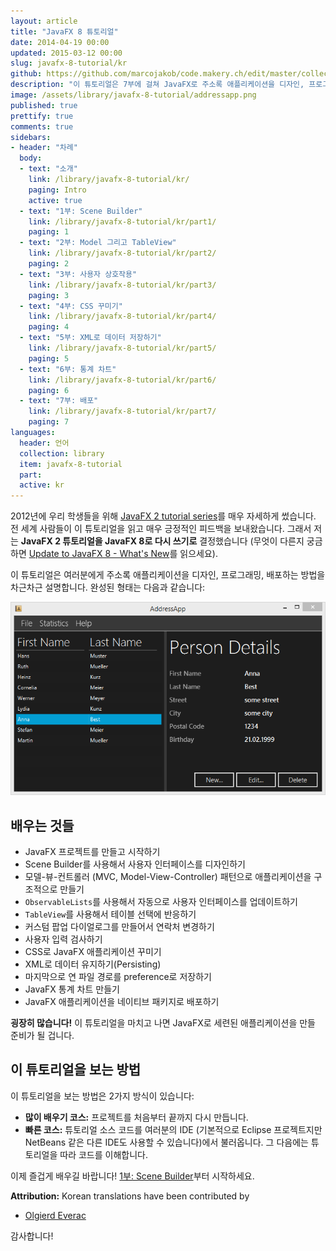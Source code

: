 ```yaml
---
layout: article
title: "JavaFX 8 튜토리얼"
date: 2014-04-19 00:00
updated: 2015-03-12 00:00
slug: javafx-8-tutorial/kr
github: https://github.com/marcojakob/code.makery.ch/edit/master/collections/library/javafx-8-tutorial-kr.md
description: "이 튜토리얼은 7부에 걸쳐 JavaFX로 주소록 애플리케이션을 디자인, 프로그래밍, 배포하는 방법을 차근차근 설명합니다."
image: /assets/library/javafx-8-tutorial/addressapp.png
published: true
prettify: true
comments: true
sidebars:
- header: "차례"
  body:
  - text: "소개"
    link: /library/javafx-8-tutorial/kr/
    paging: Intro
    active: true
  - text: "1부: Scene Builder"
    link: /library/javafx-8-tutorial/kr/part1/
    paging: 1
  - text: "2부: Model 그리고 TableView"
    link: /library/javafx-8-tutorial/kr/part2/
    paging: 2
  - text: "3부: 사용자 상호작용"
    link: /library/javafx-8-tutorial/kr/part3/
    paging: 3
  - text: "4부: CSS 꾸미기"
    link: /library/javafx-8-tutorial/kr/part4/
    paging: 4
  - text: "5부: XML로 데이터 저장하기"
    link: /library/javafx-8-tutorial/kr/part5/
    paging: 5
  - text: "6부: 통계 차트"
    link: /library/javafx-8-tutorial/kr/part6/
    paging: 6
  - text: "7부: 배포"
    link: /library/javafx-8-tutorial/kr/part7/
    paging: 7
languages:
  header: 언어
  collection: library
  item: javafx-8-tutorial
  part:
  active: kr
---
```



2012년에 우리 학생들을 위해 [JavaFX 2 tutorial series](/library/javafx-2-tutorial/)를 매우 자세하게 썼습니다. 전 세계 사람들이 이 튜토리얼을 읽고 매우 긍정적인 피드백을 보내왔습니다. 그래서 저는 **JavaFX 2 튜토리얼을 JavaFX 8로 다시 쓰기로** 결정했습니다 (무엇이 다른지 궁금하면 [Update to JavaFX 8 - What's New](/blog/update-to-javafx-8-whats-new/)를 읽으세요).

이 튜토리얼은 여러분에게 주소록 애플리케이션을 디자인, 프로그래밍, 배포하는 방법을 차근차근 설명합니다. 완성된 형태는 다음과 같습니다:

![Screenshot AddressApp](/assets/library/javafx-8-tutorial/addressapp.png)


## 배우는 것들

* JavaFX 프로젝트를 만들고 시작하기
* Scene Builder를 사용해서 사용자 인터페이스를 디자인하기
* 모델-뷰-컨트롤러 (MVC, Model-View-Controller) 패턴으로 애플리케이션을 구조적으로 만들기
* `ObservableLists`를 사용해서 자동으로 사용자 인터페이스를 업데이트하기
* `TableView`를 사용해서 테이블 선택에 반응하기
* 커스텀 팝업 다이얼로그를 만들어서 연락처 변경하기
* 사용자 입력 검사하기
* CSS로 JavaFX 애플리케이션 꾸미기
* XML로 데이터 유지하기(Persisting)
* 마지막으로 연 파일 경로를 preference로 저장하기
* JavaFX 통계 차트 만들기
* JavaFX 애플리케이션을 네이티브 패키지로 배포하기

**굉장히 많습니다!** 이 튜토리얼을 마치고 나면 JavaFX로 세련된 애플리케이션을 만들 준비가 될 겁니다.


## 이 튜토리얼을 보는 방법

이 튜토리얼을 보는 방법은 2가지 방식이 있습니다:

* **많이 배우기 코스:** 프로젝트를 처음부터 끝까지 다시 만듭니다.
* **빠른 코스:** 튜토리얼 소스 코드를 여러분의 IDE (기본적으로 Eclipse 프로젝트지만 NetBeans 같은 다른 IDE도 사용할 수 있습니다)에서 불러옵니다. 그 다음에는 튜토리얼을 따라 코드를 이해합니다.

이제 즐겁게 배우길 바랍니다! [1부: Scene Builder](/library/javafx-8-tutorial/kr/part1/)부터 시작하세요.


<div class="alert alert-success">
  <strong><i class="fa fa-trophy"></i> Attribution:</strong> Korean translations have been contributed by
  <ul>
    <li><a href="https://github.com/olgi3rd" class="alert-link">Olgierd Everac</a></li>
  </ul>
  감사합니다!
</div>
